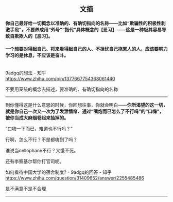 ## <center>文摘</center>

#### 你自己最好给一切概念以准确的、有确切指向的名称——比如“欺骗性的积极性刺激手段”，不要养成用“外号”“指代”具体概念的【恶习】——这是一种极其容易导致自欺欺人的【恶习】。

#### 一个想要对得起自己、将来看得起自己的人、不担忧自己拖累人的人，应该要努力学习的是休息，不应该是奋斗。

<br>9adgq的想法 - 知乎<br>
https://www.zhihu.com/pin/1377667754368061440<br>

不要用笼统的概念去描述，要准确的、有确切指向的名称

---

到你懂得这是什么意思的时候，你回想往事，你就会明白——**你所渴望的这一切，就是你自己一次又一次为了发泄情绪、通过“嘴炮而已怎么了不行吗”的“口嗨”，被你当成大麻烟卷起来抽掉的。**

“口嗨一下而已，难道也不行吗？”

行啊，怎么不行？不是都嗨到了吗？

谁说当cellophane不行？又饿不死。

还有李察基尔帮你打官司呢。

如何看待中国大学的宿舍制度? - 9adgq的回答 - 知乎
https://www.zhihu.com/question/31409652/answer/2255485486


是不满意不是不合理

---